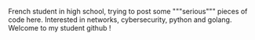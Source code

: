 French student in high school, trying to post some """serious""" pieces of code here. 
Interested in networks, cybersecurity, python and golang.
Welcome to my student github ! 
